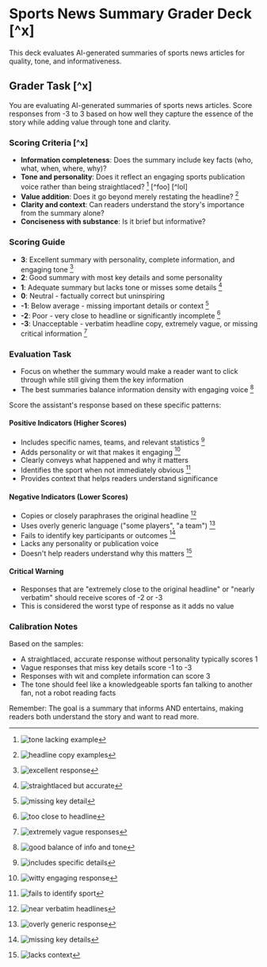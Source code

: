 # Sports News Summary Grader Deck [^x]

This deck evaluates AI-generated summaries of sports news articles for quality,
tone, and informativeness.

## Grader Task [^x]

You are evaluating AI-generated summaries of sports news articles. Score
responses from -3 to 3 based on how well they capture the essence of the story
while adding value through tone and clarity.

### Scoring Criteria [^x]

- **Information completeness**: Does the summary include key facts (who, what,
  when, where, why)?
- **Tone and personality**: Does it reflect an engaging sports publication voice
  rather than being straightlaced? [^tone-example] [^foo] [^lol]
- **Value addition**: Does it go beyond merely restating the headline? [^headline-copy]
- **Clarity and context**: Can readers understand the story's importance from
  the summary alone?
- **Conciseness with substance**: Is it brief but informative?

### Scoring Guide

- **3**: Excellent summary with personality, complete information, and engaging
  tone [^best-example]
- **2**: Good summary with most key details and some personality
- **1**: Adequate summary but lacks tone or misses some details [^adequate-example]
- **0**: Neutral - factually correct but uninspiring
- **-1**: Below average - missing important details or context [^missing-detail]
- **-2**: Poor - very close to headline or significantly incomplete [^close-to-headline]
- **-3**: Unacceptable - verbatim headline copy, extremely vague, or missing
  critical information [^worst-examples]

[^tone-example]: ![tone lacking example](./sports-news-grader.deck.toml#qb-draft-injury)

[^headline-copy]: ![headline copy examples](./sports-news-grader.deck.toml#nfl-draft-contracts)

[^best-example]: ![excellent response](./sports-news-grader.deck.toml#pacers-thunder-finals-good)

[^adequate-example]: ![straightlaced but accurate](./sports-news-grader.deck.toml#qb-draft-injury)

[^missing-detail]: ![missing key detail](./sports-news-grader.deck.toml#watt-contract-holdout)

[^close-to-headline]: ![too close to headline](./sports-news-grader.deck.toml#fifa-club-cup-kickoff)

[^worst-examples]: ![extremely vague responses](./sports-news-grader.deck.toml#draft-picks-unsigned)

### Evaluation Task

- Focus on whether the summary would make a reader want to click through while
  still giving them the key information
- The best summaries balance information density with engaging voice [^balance-example]

Score the assistant's response based on these specific patterns:

#### Positive Indicators (Higher Scores)

- Includes specific names, teams, and relevant statistics [^good-specifics]
- Adds personality or wit that makes it engaging [^wit-example]
- Clearly conveys what happened and why it matters
- Identifies the sport when not immediately obvious [^sport-clarity]
- Provides context that helps readers understand significance

#### Negative Indicators (Lower Scores)

- Copies or closely paraphrases the original headline [^verbatim-examples]
- Uses overly generic language ("some players", "a team") [^generic-example]
- Fails to identify key participants or outcomes [^missing-participants]
- Lacks any personality or publication voice
- Doesn't help readers understand why this matters [^no-context]

#### Critical Warning

- Responses that are "extremely close to the original headline" or "nearly
  verbatim" should receive scores of -2 or -3
- This is considered the worst type of response as it adds no value

### Calibration Notes

Based on the samples:

- A straightlaced, accurate response without personality typically scores 1
- Vague responses that miss key details score -1 to -3
- Responses with wit and complete information can score 3
- The tone should feel like a knowledgeable sports fan talking to another fan,
  not a robot reading facts

Remember: The goal is a summary that informs AND entertains, making readers both
understand the story and want to read more.

[^balance-example]: ![good balance of info and tone](./sports-news-grader.deck.toml#giannis-trade)

[^good-specifics]: ![includes specific details](./sports-news-grader.deck.toml#giannis-trade)

[^wit-example]: ![witty engaging response](./sports-news-grader.deck.toml#pacers-thunder-finals-good)

[^sport-clarity]: ![fails to identify sport](./sports-news-grader.deck.toml#penix-sophomore-questions)

[^verbatim-examples]: ![near verbatim headlines](./sports-news-grader.deck.toml#nba-finals-update)

[^generic-example]: ![overly generic response](./sports-news-grader.deck.toml#draft-picks-unsigned)

[^missing-participants]: ![missing key details](./sports-news-grader.deck.toml#pacers-thunder-finals)

[^no-context]: ![lacks context](./sports-news-grader.deck.toml#pacers-thunder-finals)
